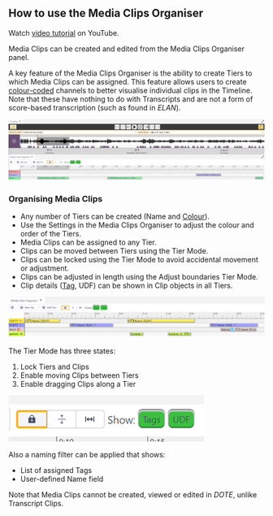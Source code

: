 ## How to use the Media Clips Organiser

Watch [video tutorial](https://www.youtube.com/watch?v=lfchHBD4PUM) on YouTube.

Media Clips can be created and edited from the Media Clips Organiser panel.

A key feature of the Media Clips Organiser is the ability to create Tiers to which Media Clips can be assigned.
This feature allows users to create [colour-coded](colour-manager.md) channels to better visualise individual clips in the Timeline.
Note that these have nothing to do with Transcripts and are not a form of score-based transcription (such as found in _ELAN_).

[![Media clips organiser](images/clips/m-clips-org.png)](images/clips/m-clips-org.png)

### Organising Media Clips

- Any number of Tiers can be created (Name and [Colour](colour-manager.md)).
- Use the Settings in the Media Clips Organiser to adjust the colour and order of the Tiers.
- Media Clips can be assigned to any Tier.
- Clips can be moved between Tiers using the Tier Mode.
- Clips can be locked using the Tier Mode to avoid accidental movement or adjustment.
- Clips can be adjusted in length using the Adjust boundaries Tier Mode.
- Clip details ([Tag](tags.md), UDF) can be shown in Clip objects in all Tiers.

[![Media clips organiser](images/clips/m-clips-org2.png)](images/clips/m-clips-org2.png)

The Tier Mode has three states:
1. Lock Tiers and Clips
2. Enable moving Clips between Tiers
3. Enable dragging Clips along a Tier

[![Media clips organiser](images/clips/m-clips-org3.png)](images/clips/m-clips-org3.png)

Also a naming filter can be applied that shows:
- List of assigned Tags
- User-defined Name field

Note that Media Clips cannot be created, viewed or edited in _DOTE_, unlike Transcript Clips.
